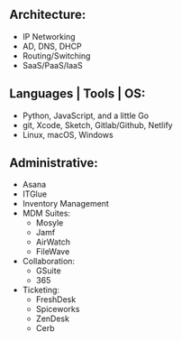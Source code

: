 ## Architecture:
- IP Networking
- AD, DNS, DHCP
- Routing/Switching
- SaaS/PaaS/IaaS

## Languages | Tools | OS:
- Python, JavaScript, and a little Go
- git, Xcode, Sketch, Gitlab/Github, Netlify
- Linux, macOS, Windows

## Administrative: 
- Asana
- ITGlue
- Inventory Management
- MDM Suites:
    - Mosyle
    - Jamf 
    - AirWatch 
    - FileWave 
- Collaboration: 
    - GSuite 
    - 365
- Ticketing: 
    - FreshDesk
    - Spiceworks
    - ZenDesk
    - Cerb
